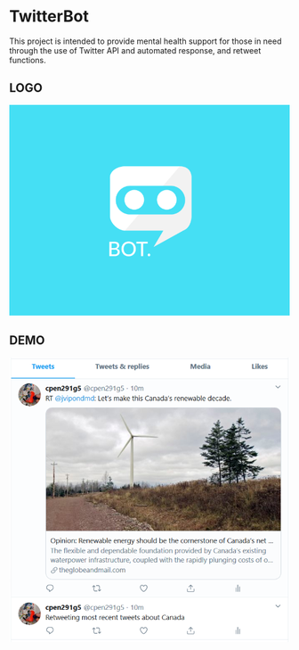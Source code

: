 # TwitterBot

 This project is intended to provide mental health support for those in need through the use of Twitter API and automated response, and retweet functions.

## LOGO
<img src="images/bot_logo2.png">

## DEMO
<img src="images/demo1.png">